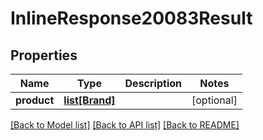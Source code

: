 # InlineResponse20083Result

## Properties
Name | Type | Description | Notes
------------ | ------------- | ------------- | -------------
**product** | [**list[Brand]**](Brand.md) |  | [optional] 

[[Back to Model list]](../README.md#documentation-for-models) [[Back to API list]](../README.md#documentation-for-api-endpoints) [[Back to README]](../README.md)


